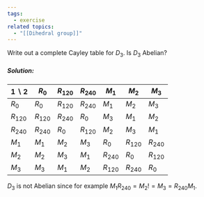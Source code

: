 ```yaml
---
tags:
  - exercise
related topics:
  - "[[Dihedral group]]"
---
```

Write out a complete Cayley table for $D_3$. Is $D_3$ Abelian?
##### Solution:

| $1\backslash 2$ | $R_0$ | $R_{120}$ | $R_{240}$ | $M_1$ | $M_2$ | $M_3$ |
| --------------- | --------- | --------- | --------- | --------- | --------- | --------- |
| $R_0$ | $R_0$ | $R_{120}$ | $R_{240}$ | $M_1$ | $M_2$ | $M_3$ |
| $R_{120}$ | $R_{120}$ | $R_{240}$ | $R_0$ | $M_3$ | $M_1$ | $M_2$ |
| $R_{240}$ | $R_{240}$ | $R_0$ | $R_{120}$ | $M_2$ | $M_3$ | $M_1$ |
| $M_1$ | $M_1$ | $M_2$ | $M_3$ | $R_0$ | $R_{120}$ | $R_{240}$ |
| $M_2$ | $M_2$ | $M_3$ | $M_1$ | $R_{240}$ | $R_0$ | $R_{120}$ |
| $M_3$ | $M_3$ | $M_1$ | $M_2$ | $R_{120}$ | $R_{240}$ | $R_0$ |
$D_3$ is not Abelian since for example $M_1 R_{240}=M_2 != M_3 = R_{240} M_1$.
